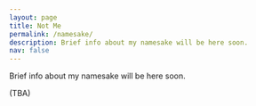 ```yaml
---
layout: page
title: Not Me
permalink: /namesake/
description: Brief info about my namesake will be here soon.
nav: false
---
```


Brief info about my namesake will be here soon.

(TBA)

